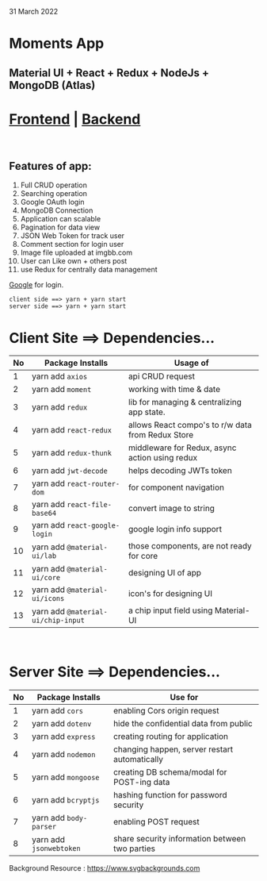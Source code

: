 31 March 2022 

# Moments App 

## Material UI + React + Redux + NodeJs + MongoDB (Atlas)

# [Frontend](https://memories-app-bd.netlify.app) | [Backend](https://memories-app-bd.herokuapp.com/) 

<br/>


## Features of app:
1. Full CRUD operation
2. Searching operation 
3. Google OAuth login
4. MongoDB Connection
5. Application can scalable
6. Pagination for data view
7. JSON Web Token for track user
8. Comment section for login user 
9. Image file uploaded at imgbb.com
10. User can Like own + others post
11. use Redux for centrally data management


[Google](https://console.cloud.google.com/apis/credentials?project=local-riders-308310) for login.
```
client side ==> yarn + yarn start
server side ==> yarn + yarn start 
```

# Client Site ==> Dependencies...

|No| Package Installs       | Usage of                                          |
|--|------------------------|---------------------------------------------------|
| 1| yarn add `axios`       | api CRUD request                                  |
| 2| yarn add `moment`      | working with time & date                          |
| 3| yarn add `redux`       | lib for managing & centralizing app state.        |
| 4| yarn add `react-redux` | allows React compo's to r/w data from Redux Store |
| 5| yarn add `redux-thunk` | middleware for Redux, async action using redux    |
| 6| yarn add `jwt-decode`  | helps decoding JWTs token | for session time out  |
| 7| yarn add `react-router-dom`    | for component navigation                  |
| 8| yarn add `react-file-base64`   | convert image to string || file to base64 |
| 9| yarn add `react-google-login`  | google login info support                 |
|10| yarn add `@material-ui/lab`    | those components, are not ready for core  |
|11| yarn add `@material-ui/core`   | designing UI of app                       |
|12| yarn add `@material-ui/icons`  | icon's for designing UI                   |
|13| yarn add `@material-ui/chip-input` | a chip input field using Material-UI  |


<br/>


# Server Site ==> Dependencies...

|No| Package Installs       | Use for                                       |
|--|------------------------|-----------------------------------------------|
|1 | yarn add `cors`        | enabling Cors origin request                  |
|2 | yarn add `dotenv`      | hide the confidential data from public        |
|3 | yarn add `express`     | creating routing for application              |
|4 | yarn add `nodemon`     | changing happen, server restart automatically |
|5 | yarn add `mongoose`    | creating DB schema/modal for POST-ing data    |
|6 | yarn add `bcryptjs`    | hashing function for password security        |
|7 | yarn add `body-parser` | enabling POST request                         |
|8 | yarn add `jsonwebtoken`| share security information between two parties|


Background Resource : https://www.svgbackgrounds.com